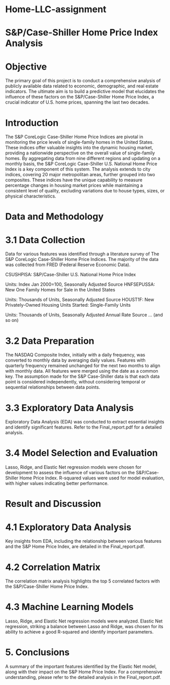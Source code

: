 # Home-LLC-assignment

# S&P/Case-Shiller Home Price Index Analysis
# Objective
The primary goal of this project is to conduct a comprehensive analysis of publicly available data related to economic, demographic, and real estate indicators. The ultimate aim is to build a predictive model that elucidates the influence of these factors on the S&P/Case-Shiller Home Price Index, a crucial indicator of U.S. home prices, spanning the last two decades.

# Introduction
The S&P CoreLogic Case-Shiller Home Price Indices are pivotal in monitoring the price levels of single-family homes in the United States. These indices offer valuable insights into the dynamic housing market, providing a nationwide perspective on the overall value of single-family homes. By aggregating data from nine different regions and updating on a monthly basis, the S&P CoreLogic Case-Shiller U.S. National Home Price Index is a key component of this system. The analysis extends to city indices, covering 20 major metropolitan areas, further grouped into two composites. These indices have the unique capability to measure percentage changes in housing market prices while maintaining a consistent level of quality, excluding variations due to house types, sizes, or physical characteristics.

# Data and Methodology
# 3.1 Data Collection
Data for various features was identified through a literature survey of The S&P CoreLogic Case-Shiller Home Price Indices. The majority of the data was collected from FRED (Federal Reserve Economic Data).

CSUSHPISA: S&P/Case-Shiller U.S. National Home Price Index

Units: Index Jan 2000=100, Seasonally Adjusted
Source
HNFSEPUSSA: New One Family Homes for Sale in the United States

Units: Thousands of Units, Seasonally Adjusted
Source
HOUST1F: New Privately-Owned Housing Units Started: Single-Family Units

Units: Thousands of Units, Seasonally Adjusted Annual Rate
Source
... (and so on)

# 3.2 Data Preparation
The NASDAQ Composite Index, initially with a daily frequency, was converted to monthly data by averaging daily values.
Features with quarterly frequency remained unchanged for the next two months to align with monthly data.
All features were merged using the date as a common key.
The assumption made for the S&P Case-Shiller data is that each data point is considered independently, without considering temporal or sequential relationships between data points.
# 3.3 Exploratory Data Analysis
Exploratory Data Analysis (EDA) was conducted to extract essential insights and identify significant features. Refer to the Final_report.pdf for a detailed analysis.

# 3.4 Model Selection and Evaluation
Lasso, Ridge, and Elastic Net regression models were chosen for development to assess the influence of various factors on the S&P/Case-Shiller Home Price Index. R-squared values were used for model evaluation, with higher values indicating better performance.

# Result and Discussion
# 4.1 Exploratory Data Analysis
Key insights from EDA, including the relationship between various features and the S&P Home Price Index, are detailed in the Final_report.pdf.
# 4.2 Correlation Matrix
The correlation matrix analysis highlights the top 5 correlated factors with the S&P/Case-Shiller Home Price Index.
# 4.3 Machine Learning Models
Lasso, Ridge, and Elastic Net regression models were analyzed. Elastic Net regression, striking a balance between Lasso and Ridge, was chosen for its ability to achieve a good R-squared and identify important parameters.
# 5. Conclusions
A summary of the important features identified by the Elastic Net model, along with their impact on the S&P Home Price Index.
For a comprehensive understanding, please refer to the detailed analysis in the Final_report.pdf.
